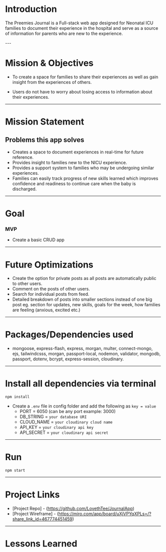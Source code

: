 # Introduction

<p>The Preemies Journal is a Full-stack web app designed for Neonatal ICU families to document their experience in the hospital and serve as a source of information for parents who are new to the experience.</p>
---

# Mission & Objectives

- To create a space for families to share their experiences as well as gain insight from the experiences of others.

- Users do not have to worry about losing access to information about their experiences.

---

# Mission Statement
## Problems this app solves

- Creates a space to document experiences in real-time for future reference.
- Provides insight to families new to the NICU experience.
- Provides a support system to families who may be undergoing similar experiences.
- Families can easily track progress of new skills learned which improves confidence and readiness to     continue care when the baby is discharged.

---

# Goal
### MVP
- Create a basic CRUD app  

---


# Future Optimizations

- Create the option for private posts as all posts are automatically public to other users.
- Comment on the posts of other users.
- Search for individual posts from feed.
- Detailed breakdown of posts into smaller sections instead of one big post eg. section for updates, new skills, goals for the week, how families are feeling (anxious, excited etc.) 


---

# Packages/Dependencies used

- mongoose, express-flash, express, morgan, multer, connect-mongo, ejs, tailwindcsss, morgan, passport-local, nodemon, validator, mongodb, passport, dotenv, bcrypt, express-session, cloudinary.

---

# Install all dependencies via terminal

`npm install`

- Create a `.env` file in config folder and add the following as `key = value`
  - PORT = 6050 (can be any port example: 3000)
  - DB_STRING = `your database URI`
  - CLOUD_NAME = `your cloudinary cloud name`
  - API_KEY = `your cloudinary api key`
  - API_SECRET = `your cloudinary api secret`

---

# Run

`npm start`

---

# Project Links

- [Project Repo] - (https://github.com/LovethTee/JournalApp)
- [Project Wireframe] - (https://miro.com/app/board/uXjVPYqXPLs=/?share_link_id=467774451459)

 
---

# Lessons Learned


